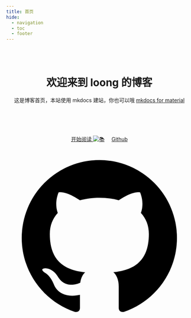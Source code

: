 ```yaml
---
title: 首页
hide:
  - navigation
  - toc
  - footer
---
```


<div style="text-align: center;" class=".main-guide">
<br><br>
<h1>欢迎来到 loong 的博客</h1>

这是博客首页，本站使用 mkdocs 建站，你也可以哦 <a href="https://squidfunk.github.io/mkdocs-material/">mkdocs for material</a>
<br><br><br><br><br><br>
<a 
style="border-radius: 15px;" 
class="md-button md-button--primary" 
href="https://971230.github.io/start/">开始阅读 <img alt="📚" class="twemoji" src="https://cdn.jsdelivr.net/gh/jdecked/twemoji@15.0.3/assets/svg/1f4da.svg" title=":books:"></a>
<a style="border-radius: 15px;margin-left: 15px;" class="md-button" href="https://github.com/971230/971230.github.io">Github <span class="twemoji"><svg xmlns="http://www.w3.org/2000/svg" viewBox="0 0 24 24"><path d="M12 2A10 10 0 0 0 2 12c0 4.42 2.87 8.17 6.84 9.5.5.08.66-.23.66-.5v-1.69c-2.77.6-3.36-1.34-3.36-1.34-.46-1.16-1.11-1.47-1.11-1.47-.91-.62.07-.6.07-.6 1 .07 1.53 1.03 1.53 1.03.87 1.52 2.34 1.07 2.91.83.09-.65.35-1.09.63-1.34-2.22-.25-4.55-1.11-4.55-4.92 0-1.11.38-2 1.03-2.71-.1-.25-.45-1.29.1-2.64 0 0 .84-.27 2.75 1.02.79-.22 1.65-.33 2.5-.33.85 0 1.71.11 2.5.33 1.91-1.29 2.75-1.02 2.75-1.02.55 1.35.2 2.39.1 2.64.65.71 1.03 1.6 1.03 2.71 0 3.82-2.34 4.66-4.57 4.91.36.31.69.92.69 1.85V21c0 .27.16.59.67.5C19.14 20.16 22 16.42 22 12A10 10 0 0 0 12 2Z"></path></svg></span></a>
<br><br><br>
<div class="typewriter"></div>
</div>
